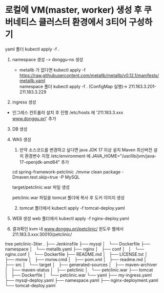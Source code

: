# 로컬에 VM(master, worker) 생성 후 쿠버네티스 클러스터 환경에서 3티어 구성하기
yaml 폴더 kubectl apply -f .

1. namespace 생성
-> donggu-ns 생성

	* metallb 가 없다면
		kubectl apply -f https://raw.githubusercontent.com/metallb/metallb/v0.12.1/manifests/metallb.yaml	
		namespace 폴더 kubectl apply -f .  (ConfigMap 실행)-> 211.183.3.201-211.183.3.229

2. ingress 생성
* 인그레스 컨트롤러 설치 후 진행 
/etc/hosts 에 '211.183.3.xxx  www.donggu.pri' 추가

3. DB 생성

4. WAS 생성
   1. 만약 소스코드를 변경하고 싶다면
	java JDK 17 이상 설치
	Maven 최신버전 설치
	환경변수 지정 
		/etc/environment 에 JAVA_HOME="/usr/lib/jvm/java-17-openjdk-amd64" 추가
	
	cd spring-framework-petclinic
	./mvnw clean package -Dmaven.test.skip=true -P MySQL

	target/petclinic.war 파일 생성

	petclinic.war 파일을 tomcat 폴더에 복사 후 도커 이미지 생성 
   
   2. tomcat 폴더에서 kubectl apply -f tomcat-deploy.yaml 

5. WEB 생성
web 폴더에서 kubectl apply -f nginx-deploy.yaml

6. 결과확인
kvm 내 www.donggu.pri/petclinic/
윈도우 웹에서 211.183.3.xxx:30010/petclinic/


tree
petclinic-3tier
.
├── Jenkinsfile
├── mysql
│   └── Dockerfile
├── namespace
│   └── metallb.yaml
├── nginx
│   ├── conf
│   │   └── nginx.conf
│   └── Dockerfile
├── README.md
│   ├── LICENSE.txt
│   ├── mvnw
│   ├── mvnw.cmd
│   ├── pom.xml
│   ├── readme.md
│   ├── src
│   └── target
│       ├── generated-sources
│       ├── maven-archiver
│       ├── maven-status
│       ├── petclinic
│       └── petclinic.war
├── tomcat
│   ├── Dockerfile
│   └── petclinic.war
└── yaml
    ├── my-ingress.yaml
    ├── mysql-deploy.yaml
    ├── namespace.yaml
    ├── nginx-deployment.yaml
    └── tomcat-deploy.yaml
